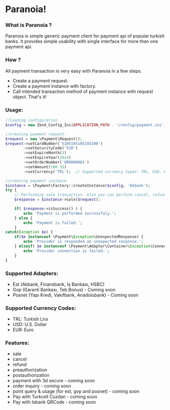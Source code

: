 # Paranoia!
### What is Paranoia ?
Paranoia is simple generic payment client for payment api of popular turkish banks. It provides simple usability 
with single interface for more than one payment api.

### How ?
All payment transaction is very easy with Paranoia in a few steps.
- Create a payment request.
- Create a payment instance with factory.
- Call intended transaction method of payment instance with request object.
That's it!

### Usage:
```php
//loading configuration.
$config = new Zend_Config_Ini(APPLICATION_PATH . '/config/payment.ini', APPLICATION_ENV);

//creating payment request.
$request = new \Payment\Request();
$request->setCardNumber('5105105105105100')
        ->setSecurityCode('510')
        ->setExpireMonth(3)
        ->setExpireYear(2014)
        ->setOrderNumber('ORD000001')
        ->setAmount(100.35)
        ->setCurrency('TRL');  // Supported currency types: TRL, USD, EUR

//creating payment instance
$instance = \Payment\Factory::createInstance($config, 'Akbank');
try {
    // Performing sale transaction. Also you can perform cancel, refund and inquiry transaction.
    $response = $instance->sale($request);

    if( $response->isSuccess() ) {
        echo 'Payment is performed successfuly.';   
    } else {
        echo 'Payment is failed.';
    }
catch(Exception $e) {
    if($e instanceof \Payment\Exception\UnexpectedResponse) {
        echo 'Provider is responded an unexpected response.';
    } elseif( $e instanceof \Payment\Adapter\Container\Exception\ConnectionFailed ) {
        echo 'Provider connection is failed.';
    }
}
```

### Supported Adapters:
- Est (Akbank, Finansbank, İş Bankası, HSBC) 
- Gvp (Garanti Bankası, Teb Bonus)  - Coming soon
- Posnet  (Yapı Kredi, Vakıfbank, Anadolubank) - Coming soon

### Supported Currency Codes:
- TRL: Turkish Lira
- USD: U.S. Dollar
- EUR: Euro

### Features:
- sale
- cancel
- refund
- preauthorization
- postauthorization
- payment with 3d secure - coming soon
- order inquiry - coming soon
- point query & usage (for est, gvp and posnet) - coming soon
- Pay with Turkcell Cuzdan - coming soon
- Pay with Isbank QRCode - coming soon
